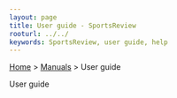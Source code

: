 ```yaml
---
layout: page
title: User guide - SportsReview
rooturl: ../../
keywords: SportsReview, user guide, help
---
```


[Home](../) > [Manuals](./) > User guide

<!--<div class="toc"><ul>
<li><a href="#roadmap">Roadmap</a><ul>
    <li><a href="#v02">v0.2</a></li>
    <li><a href="#v03">v0.3</a></li>
    <li><a href="#v10">v1.0</a></li>
</ul></li>
<li><a href="#complete-versions">Complete versions</a><ul>
    <li><a href="#v01">v0.1</a></li>
</ul></li>
</ul></div>-->

<div class="title">User guide</div>
